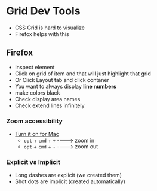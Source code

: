 # Grid Dev Tools
* CSS Grid is hard to visualize
* Firefox helps with this

## Firefox
* Inspect element
* Click on grid of item and that will just highlight that grid
* Or Click Layout tab and click contaner
* You want to always display **line numbers**
* make colors black
* Check display area names
* Check extend lines infinitely

### Zoom accessibility
* [Turn it on for Mac](https://support.apple.com/kb/PH25741?locale=en_US)
    - `opt` + `cmd` + `+` ----> zoom in
    - `opt` + `cmd` + `-` ----> zoom out

### Explicit vs Implicit
* Long dashes are explicit (we created them)
* Shot dots are implicit (created automatically)

